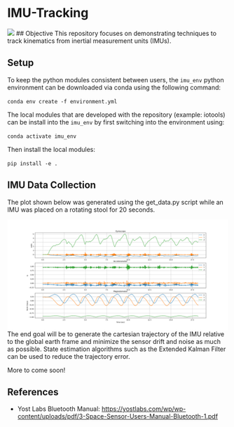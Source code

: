 # IMU-Tracking
<img src=https://img.shields.io/badge/Python-3.10.2-brightgreen\>
## Objective 
This repository focuses on demonstrating techniques to track kinematics from inertial measurement units (IMUs).

## Setup
To keep the python modules consistent between users, the `imu_env` python environment can be downloaded via conda using the following command:

`conda env create -f environment.yml`

The local modules that are developed with the repository (example: iotools) can be install into the `imu_env` by first switching into the environment using:

`conda activate imu_env`

Then install the local modules:

`pip install -e .`

## IMU Data Collection

The plot shown below was generated using the get_data.py script while an IMU was placed on a rotating stool for 20 seconds.

<img  src="Rotating IMU.png" align="center"/>

<br/>
The end goal will be to generate the cartesian trajectory of the IMU relative to the global earth frame and minimize the sensor drift and noise as much as possible. State estimation algorithms such as the Extended Kalman Filter can be used to reduce the trajectory error.

More to come soon!

## References

- Yost Labs Bluetooth Manual: https://yostlabs.com/wp/wp-content/uploads/pdf/3-Space-Sensor-Users-Manual-Bluetooth-1.pdf
